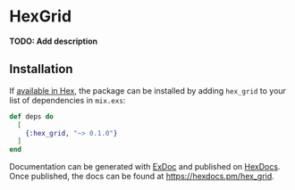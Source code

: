# HexGrid

**TODO: Add description**

## Installation

If [available in Hex](https://hex.pm/docs/publish), the package can be installed
by adding `hex_grid` to your list of dependencies in `mix.exs`:

```elixir
def deps do
  [
    {:hex_grid, "~> 0.1.0"}
  ]
end
```

Documentation can be generated with [ExDoc](https://github.com/elixir-lang/ex_doc)
and published on [HexDocs](https://hexdocs.pm). Once published, the docs can
be found at <https://hexdocs.pm/hex_grid>.

